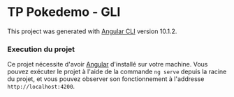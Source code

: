# TP Pokedemo - GLI

This project was generated with [Angular CLI](https://github.com/angular/angular-cli) version 10.1.2.

### Execution du projet
Ce projet nécessite d'avoir [Angular](https://angular.io/) d'installé sur votre machine.
Vous pouvez exécuter le projet à l'aide de la commande `ng serve` depuis la racine du projet, et vous pouvez observer son fonctionnement à l'addresse `http://localhost:4200`. 
